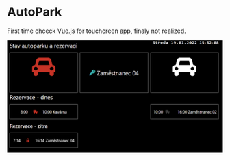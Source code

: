 # AutoPark

First time chceck Vue.js for touchcreen app, finaly not realized.

<img src="https://github.com/PetrJandl/AutoPark/blob/main/AutoPark.png">
